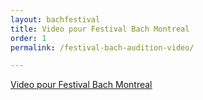 ```yaml
---
layout: bachfestival
title: Video pour Festival Bach Montreal
order: 1
permalink: /festival-bach-audition-video/

---
```



[Video pour Festival Bach Montreal](https://photos.google.com/share/AF1QipMS7nooyveJrJ8SaUeCTPdOaKxs3Ru6dV-MGa6Car_2-UISqEz30z3eMt7jlx7EAg?key=MEhQOHdPemtoVm51TlhaUDFmN05XNm41akRTTFRR) 

